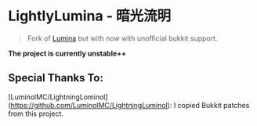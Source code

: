 LightlyLumina - 暗光流明
===========

> Fork of [Lumina](https://github.com/LeavesMC/Lumina) but with now with unofficial bukkit support.

**The project is currently unstable++**

## Special Thanks To:

[LuminolMC/LightningLominol] (https://github.com/LuminolMC/LightningLuminol): I copied Bukkit patches from this project.

